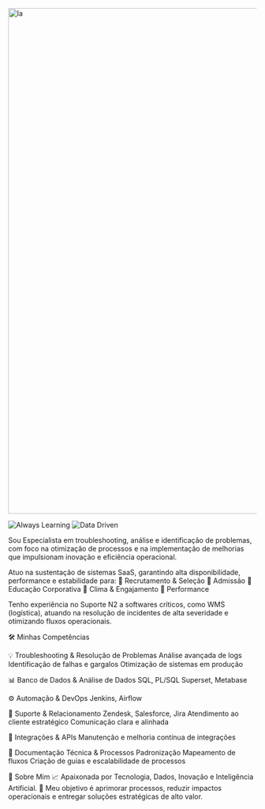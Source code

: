 <img width="1536" height="1024" alt="la" src="https://github.com/user-attachments/assets/a38cfb96-0d30-4232-9478-aecb9fbccdf1" />

<img src="https://img.shields.io/badge/🚀%20Always%20Learning-Tech-blue" alt="Always Learning"> <img src="https://img.shields.io/badge/💻%20Data%20Driven-Success-brightgreen" alt="Data Driven">

Sou Especialista em troubleshooting, análise e identificação de problemas, com foco na otimização de processos e na implementação de melhorias que impulsionam inovação e eficiência operacional.

Atuo na sustentação de sistemas SaaS, garantindo alta disponibilidade, performance e estabilidade para:
📌 Recrutamento & Seleção
📌 Admissão
📌 Educação Corporativa
📌 Clima & Engajamento
📌 Performance

Tenho experiência no Suporte N2 a softwares críticos, como WMS (logística), atuando na resolução de incidentes de alta severidade e otimizando fluxos operacionais.

🛠 Minhas Competências

💡 Troubleshooting & Resolução de Problemas
Análise avançada de logs
Identificação de falhas e gargalos
Otimização de sistemas em produção

📊 Banco de Dados & Análise de Dados
SQL, PL/SQL
Superset, Metabase

⚙️ Automação & DevOps
Jenkins, Airflow

🤝 Suporte & Relacionamento
Zendesk, Salesforce, Jira
Atendimento ao cliente estratégico
Comunicação clara e alinhada

🔌 Integrações & APIs
Manutenção e melhoria contínua de integrações

📄 Documentação Técnica & Processos
Padronização
Mapeamento de fluxos
Criação de guias e escalabilidade de processos

🌟 Sobre Mim
📈 Apaixonada por Tecnologia, Dados, Inovação e Inteligência Artificial.
🎯 Meu objetivo é aprimorar processos, reduzir impactos operacionais e entregar soluções estratégicas de alto valor.


